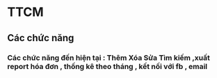 # TTCM
## Các chức năng
### Các chức năng đến hiện tại : Thêm Xóa Sửa Tìm kiếm ,xuất report hóa đơn , thống kê theo tháng , kết nối với fb , email
